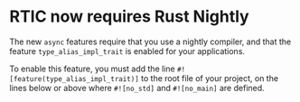 # RTIC now requires Rust Nightly

The new `async` features require that you use a nightly compiler, and that the feature `type_alias_impl_trait` is enabled for your applications.

To enable this feature, you must add the line `#![feature(type_alias_impl_trait)]` to the root file of your project, on the lines below or above where `#![no_std]` and `#![no_main]` are defined.
